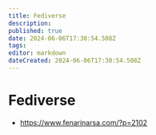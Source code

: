 ```yaml
---
title: Fediverse
description: 
published: true
date: 2024-06-06T17:30:54.508Z
tags: 
editor: markdown
dateCreated: 2024-06-06T17:30:54.508Z
---
```


# Fediverse

- <https://www.fenarinarsa.com/?p=2102>
